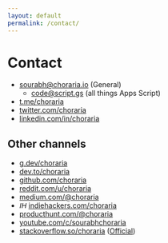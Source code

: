 ```yaml
---
layout: default
permalink: /contact/
---
```


<h1>Contact</h1>

- <i class="fa-regular fa-envelope"></i> [sourabh@choraria.io](mailto:sourabh@choraria.io) (General)
    - <i class="fa-regular fa-envelope"></i> [code@script.gs](mailto:code@script.gs) (all things Apps Script)
- <i class="fa-brands fa-telegram"></i> [t.me/choraria](https://t.me/choraria)
- <i class="fa-brands fa-twitter"></i> [twitter.com/choraria](https://twitter.com/choraria)
- <i class="fa-brands fa-linkedin"></i> [linkedin.com/in/choraria](https://www.linkedin.com/in/choraria/)

## Other channels

- <i class="fa-brands fa-google"></i> [g.dev/choraria](https://g.dev/choraria)
- <i class="fa-brands fa-dev"></i> [dev.to/choraria](https://dev.to/choraria)
- <i class="fa-brands fa-github"></i> [github.com/choraria](https://github.com/choraria)
- <i class="fa-brands fa-reddit"></i> [reddit.com/u/choraria](https://reddit.com/u/choraria)
- <i class="fa-brands fa-medium"></i> [medium.com/@choraria](https://medium.com/@choraria)
- <i class="fas" style="font-family:Arial, Helvetica, sans-serif">IH</i> [indiehackers.com/choraria](https://www.indiehackers.com/choraria)
- <i class="fa-brands fa-product-hunt"></i> [producthunt.com/@choraria](https://www.producthunt.com/@choraria)
- <i class="fa-brands fa-youtube"></i> [youtube.com/c/sourabhchoraria](https://www.youtube.com/c/sourabhchoraria)
- <i class="fa-brands fa-stack-overflow"></i> [stackoverflow.so/choraria](https://stackoverflow.so/choraria) ([Official](https://stackoverflow.com/users/10713297/sourabh-choraria))